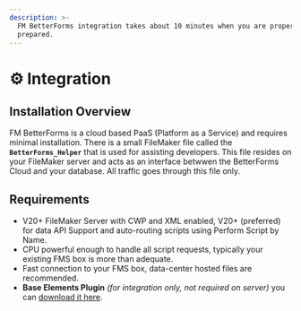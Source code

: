 ```yaml
---
description: >-
  FM BetterForms integration takes about 10 minutes when you are properly
  prepared.
---
```


# ⚙️ Integration

## Installation Overview

FM BetterForms is a cloud based PaaS (Platform as a Service) and requires minimal installation. There is a small FileMaker file called the  **`BetterForms_Helper`** that is used for assisting developers. This file resides on your FileMaker server and acts as an interface betwwen the BetterForms Cloud and your database. All traffic goes through this file only.

## Requirements <a href="#requirements" id="requirements"></a>

* V20+ FileMaker Server with CWP and XML enabled, V20+ (preferred) for data API Support and auto-routing scripts using Perform Script by Name.
* CPU powerful enough to handle all script requests, typically your existing FMS box is more than adequate.
* Fast connection to your FMS box, data-center hosted files are recommended.
* **Base Elements Plugin** _(for integration only, not required on server)_ you can [download it here](https://docs.baseelementsplugin.com/article/522-downloads).
